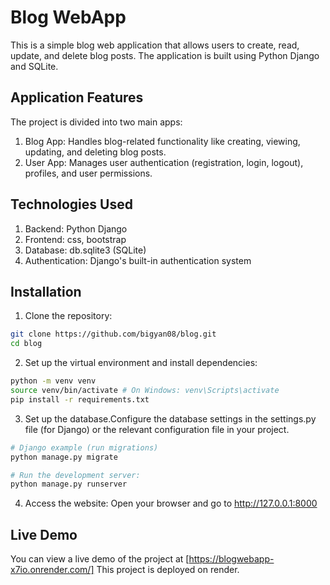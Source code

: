 # Blog WebApp
This is a simple blog web application that allows users to create, read, update, and delete blog posts. The application is built using Python Django and SQLite.

## Application Features
The project is divided into two main apps:
1. Blog App: Handles blog-related functionality like creating, viewing, updating, and deleting blog posts.
2. User App: Manages user authentication (registration, login, logout), profiles, and user permissions.

## Technologies Used
1. Backend: Python Django
2. Frontend: css, bootstrap
3. Database: db.sqlite3 (SQLite)
4. Authentication: Django's built-in authentication system

## Installation
1. Clone the repository:

```bash
git clone https://github.com/bigyan08/blog.git
cd blog
```
2. Set up the virtual environment and install dependencies:

```bash
python -m venv venv
source venv/bin/activate # On Windows: venv\Scripts\activate
pip install -r requirements.txt
```

3. Set up the database.Configure the database settings in the settings.py file (for Django) or the relevant configuration file in your project.

```bash
# Django example (run migrations)
python manage.py migrate

# Run the development server:
python manage.py runserver

```
4. Access the website:
Open your browser and go to http://127.0.0.1:8000

## Live Demo
You can view a live demo of the project at [https://blogwebapp-x7io.onrender.com/]
This project is deployed on render.
